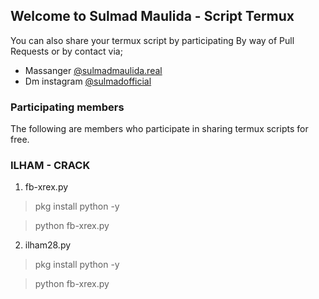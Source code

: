 ## Welcome to Sulmad Maulida - Script Termux
You can also share your termux script by participating 
By way of Pull Requests or by contact via;
 - Massanger [@sulmadmaulida.real](https://facebook.com/sulmadmaulida.real/)
 - Dm instagram [@sulmadofficial](https://instagram.com/sulmadofficial)

### Participating members 

The following are members who participate in sharing termux scripts for free. 


### ILHAM - CRACK

1. fb-xrex.py
  > pkg install python -y

  > python fb-xrex.py

2. ilham28.py
  > pkg install python -y

  > python fb-xrex.py

